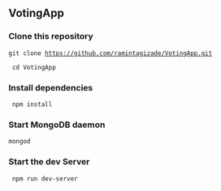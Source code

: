 ## VotingApp
### Clone this repository
<code>git clone https://github.com/ramintagizade/VotingApp.git </code>

<code> cd VotingApp </code>

### Install dependencies

<code> npm install </code>

### Start MongoDB daemon

<code>mongod</code>

### Start the dev Server 

<code> npm run dev-server </code>